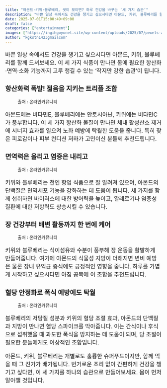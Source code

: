 ```yaml
---
title: "아몬드·키위·블루베리, 셋이 모이면? 하루 건강을 바꾸는 ‘세 가지 습관’"
description: "바쁜 일상 속에서도 건강을 챙기고 싶으시다면 아몬드, 키위, 블루베리를 함께 드셔보세요. 이 세 가지 식품이 만나면 몸에 필요한 항산화·면역·소화 기능까지 고루 챙길 수 있는 ‘작지만 강한 습관’이 됩니다."
date: 2025-07-01T15:00:49+09:00
draft: false
categories: ["entertainment"]
images: ["https://ingihgoyonet.site/wp-content/uploads/2025/07/pexels-aksbykas-3997459-1-1024x683.jpg", "https://ingihgoyonet.site/wp-content/uploads/2025/07/pexels-fotios-photos-1395958-766x1024.jpg", "https://ingihgoyonet.site/wp-content/uploads/2025/07/pexels-laker-6156993-856x1024.jpg", "https://ingihgoyonet.site/wp-content/uploads/2025/07/pexels-jj-jordan-44924743-7585533-819x1024.jpg"]
author: "kgkstn1423gmailcom"
---
```


<p style="font-size:18px">바쁜 일상 속에서도 건강을 챙기고 싶으시다면 아몬드, 키위, 블루베리를 함께 드셔보세요. 이 세 가지 식품이 만나면 몸에 필요한 항산화·면역·소화 기능까지 고루 챙길 수 있는 ‘작지만 강한 습관’이 됩니다.</p> <h2 >항산화력 폭발! 젊음을 지키는 트리플 조합</h2> <figure ><img src="https://ingihgoyonet.site/wp-content/uploads/2025/07/pexels-aksbykas-3997459-1-1024x683.jpg" alt="" style="aspect-ratio:16/9;object-fit:cover"/><figcaption >출처 : 온라인커뮤니티</figcaption></figure> <p style="font-size:18px">아몬드에는 비타민E, 블루베리에는 안토시아닌, 키위에는 비타민C가 풍부합니다. 이 세 가지 항산화 물질이 만나면 체내 활성산소 제거에 시너지 효과를 일으켜 노화 예방에 탁월한 도움을 줍니다. 특히 잦은 피로감이나 피부 컨디션 저하가 고민이신 분들께 추천드립니다.</p> <h2 >면역력은 올리고 염증은 내리고</h2> <figure ><img src="https://ingihgoyonet.site/wp-content/uploads/2025/07/pexels-fotios-photos-1395958-766x1024.jpg" alt="" style="aspect-ratio:16/9;object-fit:cover"/><figcaption >출처 : 온라인커뮤니티</figcaption></figure> <p style="font-size:18px">키위와 블루베리는 천연 항염 식품으로 잘 알려져 있으며, 아몬드의 단백질은 면역세포 기능을 강화하는 데 도움이 됩니다. 세 가지를 함께 섭취하면 바이러스에 대한 방어력을 높이고, 알레르기나 염증성 질환에 대한 저항력도 상승시킬 수 있습니다.</p> <h2 >장 건강부터 배변 활동까지 한 번에 케어</h2> <figure ><img src="https://ingihgoyonet.site/wp-content/uploads/2025/07/pexels-laker-6156993-856x1024.jpg" alt="" style="aspect-ratio:16/9;object-fit:cover"/><figcaption >출처 : 온라인커뮤니티</figcaption></figure> <p style="font-size:18px">키위와 블루베리는 식이섬유와 수분이 풍부해 장 운동을 활발하게 만들어줍니다. 여기에 아몬드의 식물성 지방이 더해지면 변비 예방은 물론 장내 유익균 증식에도 긍정적인 영향을 줍니다. 하루를 가볍게 시작하고 싶으시다면 아침 공복에 이 조합을 추천드립니다.</p> <h2 >혈당 안정화로 폭식 예방에도 탁월</h2> <figure ><img src="https://ingihgoyonet.site/wp-content/uploads/2025/07/pexels-jj-jordan-44924743-7585533-819x1024.jpg" alt="" style="aspect-ratio:16/9;object-fit:cover"/><figcaption >출처 : 온라인커뮤니티</figcaption></figure> <p style="font-size:18px">블루베리의 저당질 성분과 키위의 혈당 조절 효과, 아몬드의 단백질과 지방이 만나면 혈당 스파이크를 막아줍니다. 이는 간식이나 후식으로 섭취했을 때 과도한 폭식을 방지하는 데 도움이 되며, 당 조절이 필요한 분들에게도 이상적인 조합입니다.</p> <p style="font-size:18px">아몬드, 키위, 블루베리는 개별로도 훌륭한 슈퍼푸드이지만, 함께 먹을 때 그 진가가 배가됩니다. 번거로운 조리 없이 간편하게 건강을 챙기고 싶다면, 이 세 가지를 하나의 습관으로 만들어보세요. 몸이 먼저 알아챌 것입니다.</p>